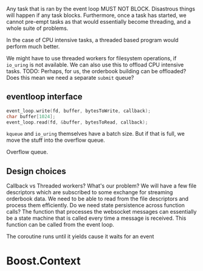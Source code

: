 Any task that is ran by the event loop MUST NOT BLOCK. Disastrous things will
happen if any task blocks. Furthermore, once a task has started, we cannot pre-empt
tasks as that would essentially become threading, and a whole suite of problems.

In the case of CPU intensive tasks, a threaded based program would perform
much better.

We might have to use threaded workers for filesystem operations, if `io_uring`
is not available. We can also use this to offload CPU intensive tasks. TODO: Perhaps,
for us, the orderbook building can be offloaded? Does this mean we need a separate `submit` queue?

## eventloop interface

```cpp
event_loop.write(fd, buffer, bytesToWrite, callback);
char buffer[1024];
event_loop.read(fd, &buffer, bytesToRead, callback);
```

`kqueue` and `io_uring` themselves have a batch size. But if that is full, we
move the stuff into the overflow queue.

Overflow queue.

## Design choices

Callback vs Threaded workers?
What's our problem?
We will have a few file descriptors which are subscribed to some exchange for streaming orderbook data.
We need to be able to read from the file descriptors and process them efficiently.
Do we need state persistence across function calls? The function that processes the websocket messages can essentially
be a state machine that is called every time a message is received. This function can be called from the event loop.

The coroutine runs until it yields cause it waits for an event

# Boost.Context

